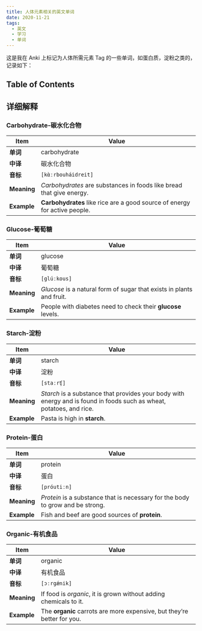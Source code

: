 ```yaml
---
title: 人体元素相关的英文单词
date: 2020-11-21
tags:
  - 英文
  - 学习
  - 单词
---
```


这是我在 Anki 上标记为人体所需元素 Tag 的一些单词，如蛋白质，淀粉之类的，记录如下：

## Table of Contents

## 详细解释

### Carbohydrate-碳水化合物

| Item        | Value                                                                         |
| ----------- | ----------------------------------------------------------------------------- |
| **单词**    | carbohydrate                                                                  |
| **中译**    | 碳水化合物                                                                    |
| **音标**    | `[kὰːrbouháidreit]`                                                           |
| **Meaning** | <i>Carbohydrates</i> are substances in foods like bread that give energy.     |
| **Example** | <b>Carbohydrates</b> like rice are a good source of energy for active people. |

### Glucose-葡萄糖

| Item        | Value                                                                      |
| ----------- | -------------------------------------------------------------------------- |
| **单词**    | glucose                                                                    |
| **中译**    | 葡萄糖                                                                     |
| **音标**    | `[glúːkous]`                                                               |
| **Meaning** | <i>Glucose</i> is a natural form of sugar that exists in plants and fruit. |
| **Example** | People with diabetes need to check their <b>glucose</b> levels.            |

### Starch-淀粉

| Item        | Value                                                                                                                     |
| ----------- | ------------------------------------------------------------------------------------------------------------------------- |
| **单词**    | starch                                                                                                                    |
| **中译**    | 淀粉                                                                                                                      |
| **音标**    | `[staːrʧ]`                                                                                                                |
| **Meaning** | <i>Starch</i> is a substance that provides your body with energy and is found in foods such as wheat, potatoes, and rice. |
| **Example** | Pasta is high in <b>starch</b>.                                                                                           |

### Protein-蛋白

| Item        | Value                                                                               |
| ----------- | ----------------------------------------------------------------------------------- |
| **单词**    | protein                                                                             |
| **中译**    | 蛋白                                                                                |
| **音标**    | `[próutiːn]`                                                                        |
| **Meaning** | <i>Protein</i> is a substance that is necessary for the body to grow and be strong. |
| **Example** | Fish and beef are good sources of <b>protein</b>.                                   |

### Organic-有机食品

| Item        | Value                                                                      |
| ----------- | -------------------------------------------------------------------------- |
| **单词**    | organic                                                                    |
| **中译**    | 有机食品                                                                   |
| **音标**    | `[ɔːrgǽnik]`                                                               |
| **Meaning** | If food is <i>organic</i>, it is grown without adding chemicals to it.     |
| **Example** | The <b>organic</b> carrots are more expensive, but they’re better for you. |
